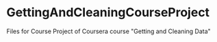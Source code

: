 # GettingAndCleaningCourseProject
Files for Course Project of Coursera course "Getting and Cleaning Data"
